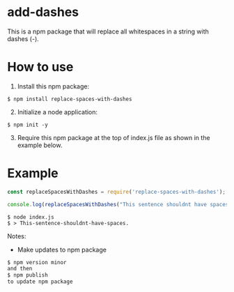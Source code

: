 # add-dashes

This is a npm package that will replace all whitespaces in a string with dashes (-).

# How to use
1. Install this npm package:
```shell
$ npm install replace-spaces-with-dashes
```

2. Initialize a node application:
```shell
$ npm init -y
```

3. Require this npm package at the top of index.js file as shown in the example below.

# Example

```js
const replaceSpacesWithDashes = require('replace-spaces-with-dashes');

console.log(replaceSpacesWithDashes("This sentence shouldnt have spaces."));
```

```shell
$ node index.js
$ > This-sentence-shouldnt-have-spaces.
```

Notes:
- Make updates to npm package
```markdown
$ npm version minor 
and then 
$ npm publish 
to update npm package
```
